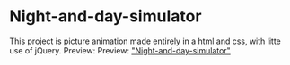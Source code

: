 # Night-and-day-simulator 

This project is picture animation made entirely in a html and css, with litte use of jQuery. Preview: Preview: <a href="<https://michaldec1984.github.io/Night-and-day-simulator/">"Night-and-day-simulator"</a>

